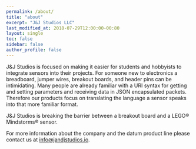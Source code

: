 ```yaml
---
permalink: /about/
title: "about"
excerpt: "J&J Studios LLC"
last_modified_at: 2018-07-29T12:00:00-00:80
layout: single
toc: false
sidebar: false
author_profile: false
---
```


J&J Studios is focused on making it easier for students and hobbyists to integrate sensors into their projects.  For someone new to electronics a breadboard, jumper wires, breakout boards, and header pins can be intimidating.  Many people are already familiar with a URI syntax for getting and setting parameters and receiving data in JSON encapsulated packets.  Therefore our products focus on translating the language a sensor speaks into that more familiar format.  

J&J Studios is breaking the barrier between a breakout board and a LEGO&reg; Mindstorms&reg; sensor.

For more information about the company and the datum product line please contact us at <info@jandjstudios.io>.
